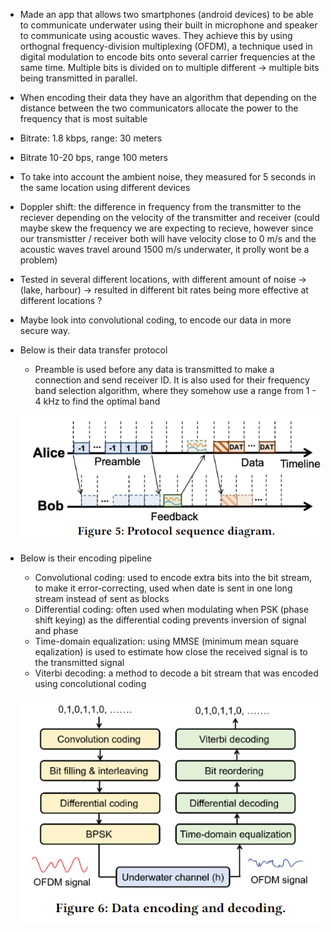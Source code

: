 - Made an app that allows two smartphones (android devices) to be able to communicate underwater using their built in microphone and speaker to communicate using acoustic waves. They achieve this by using orthognal frequency-division multiplexing (OFDM), a technique used in digital modulation to encode bits onto several carrier frequencies at the same time. Multiple bits is divided on to multiple different -> multiple bits being transmitted in parallel.
- When encoding their data they have an algorithm that depending on the distance between the two communicators allocate the power to the frequency that is most suitable
- Bitrate: 1.8 kbps, range: 30 meters
- Bitrate 10-20 bps, range 100 meters
- To take into account the ambient noise, they measured for 5 seconds in the same location using different devices
- Doppler shift: the difference in frequency from the transmitter to the reciever depending on the velocity of the transmitter and receiver (could maybe skew the frequency we are expecting to recieve, however since our transmistter / receiver both will have velocity close to 0 m/s and the acoustic waves travel around 1500 m/s underwater, it prolly wont be a problem)
- Tested in several different locations, with different amount of noise -> (lake, harbour) -> resulted in different bit rates being more effective at different locations ?
- Maybe look into convolutional coding, to encode our data in more secure way.
- Below is their data transfer protocol

  - Preamble is used before any data is transmitted to make a connection and send receiver ID. It is also used for their frequency band selection algorithm, where they somehow use a range from 1 - 4 kHz to find the optimal band

  ![1740388393841](image/Notes/1740388393841.png)
- Below is their encoding pipeline

  - Convolutional coding: used to encode extra bits into the bit stream, to make it error-correcting, used when date is sent in one long stream instead of sent as blocks
  - Differential coding: often used when modulating when PSK (phase shift keying) as the differential coding prevents inversion of signal and phase
  - Time-domain equalization: using MMSE (minimum mean square eqalization) is used to estimate how close the received signal is to the transmitted signal
  - Viterbi decoding: a method to decode a bit stream that was encoded using concolutional coding

  ![1740388304052](image/Notes/1740388304052.png)
